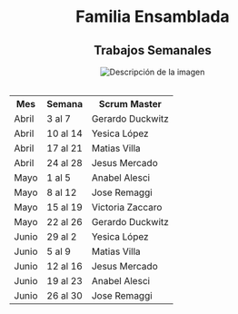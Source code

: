 
 <body background-color:#3f4d55>
  <center><h1>Familia Ensamblada</h1>
  <h2>Trabajos Semanales</h2>
  <img src="https://i.pinimg.com/originals/79/9e/0d/799e0d7779f6ea6c3a89885ff60c55af.gif" alt="Descripción de la imagen">
  
</center>

<br/>
  <center>
    
  <table>
    <tr>
      <th>Mes</th>
      <th>Semana</th>
      <th>Scrum Master</th>
    </tr>
    <tr>
      <td> Abril </td>
      <td> 3 al 7 </td>
      <td> Gerardo Duckwitz </td>
    </tr>
    <tr>
      <td> Abril </td>
      <td> 10 al 14 </td>
      <td> Yesica López </td>
    </tr>
    <tr>
      <td> Abril </td>
      <td> 17 al 21 </td>
      <td> Matias Villa </td>
    </tr>
    <tr>
      <td> Abril </td>
      <td> 24 al 28 </td>
      <td> Jesus Mercado </td>
    </tr>
    <tr>
      <td> Mayo </td>
      <td> 1 al 5 </td>
      <td> Anabel Alesci </td>
    </tr>
    <tr>
      <td> Mayo </td>
      <td> 8 al 12 </td>
      <td> Jose Remaggi </td>
    </tr>
    <tr>
      <td> Mayo </td>
      <td> 15 al 19 </td>
      <td> Victoria Zaccaro </td>
    </tr>
    <tr>
      <td> Mayo </td>
      <td> 22 al 26 </td>
      <td> Gerardo Duckwitz </td>
    </tr>
    <tr>
      <td> Junio </td>
      <td> 29 al 2 </td>
      <td> Yesica López </td>
    </tr>
    <tr>
      <td> Junio </td>
      <td> 5 al 9 </td>
      <td> Matias Villa </td>
    </tr>
    <tr>
      <td> Junio </td>
      <td> 12 al 16 </td>
      <td> Jesus Mercado </td>
    </tr>
    <tr>
      <td> Junio </td>
      <td> 19 al 23 </td>
      <td> Anabel Alesci </td>
    </tr>
    <tr>
      <td> Junio </td>
      <td> 26 al 30 </td>
      <td> Jose Remaggi </td>
    </tr>
      
  </table> </center>
<body>


